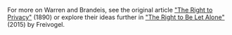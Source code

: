 For more on Warren and Brandeis, see the original article ["The Right to Privacy"](https://groups.csail.mit.edu/mac/classes/6.805/articles/privacy/Privacy_brand_warr2.html) (1890) or explore their ideas further in ["The Right to Be Let Alone"](https://sk.sagepub.com/hnbk/edvol/the-sage-guide-to-key-issues-in-mass-media-ethics-and-law/chpt/20-right-be-let-alone?PageNum=306) (2015) by Freivogel.